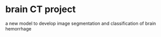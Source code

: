 # brain CT project
 a new model to develop image segmentation and classification of brain hemorrhage 

